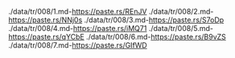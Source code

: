 ./data/tr/008/1.md-https://paste.rs/REnJV
./data/tr/008/2.md-https://paste.rs/NNj0s
./data/tr/008/3.md-https://paste.rs/S7oDp
./data/tr/008/4.md-https://paste.rs/iMQ71
./data/tr/008/5.md-https://paste.rs/qYCbE
./data/tr/008/6.md-https://paste.rs/B9vZS
./data/tr/008/7.md-https://paste.rs/GIfWD